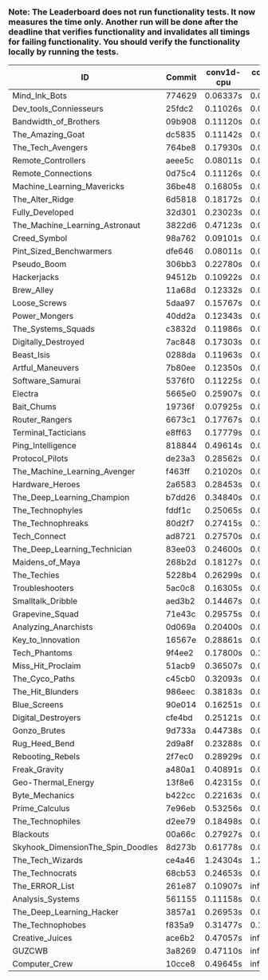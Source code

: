### Note: The Leaderboard does not run functionality tests. It now measures the time only. Another run will be done after the deadline that verifies functionality and invalidates all timings for failing functionality. You should verify the functionality locally by running the tests.

|ID|Commit|conv1d-cpu|conv1d-gpu|DWSPConv2D-gpu|gemm-gpu|avg|
|-|-|-|-|-|-|-|
|Mind_Ink_Bots|774629|0.06337s|0.06208s|2.86276s|1.80037s|1.19714s|
|Dev_tools_Conniesseurs|25fdc2|0.11026s|0.04511s|2.89289s|1.75822s|1.20162s|
|Bandwidth_of_Brothers|09b908|0.11120s|0.06571s|2.84171s|1.82027s|1.20972s|
|The_Amazing_Goat|dc5835|0.11142s|0.04492s|2.93723s|1.81887s|1.22811s|
|The_Tech_Avengers|764be8|0.17930s|0.05790s|2.92893s|1.78454s|1.23767s|
|Remote_Controllers|aeee5c|0.08011s|0.04557s|3.15518s|1.85451s|1.28384s|
|Remote_Connections|0d75c4|0.11126s|0.04568s|3.18163s|1.91529s|1.31346s|
|Machine_Learning_Mavericks|36be48|0.16805s|0.06926s|2.93641s|2.14718s|1.33023s|
|The_Alter_Ridge|6d5818|0.18172s|0.09812s|3.15218s|1.92172s|1.33844s|
|Fully_Developed|32d301|0.23023s|0.06249s|2.92885s|2.15034s|1.34298s|
|The_Machine_Learning_Astronaut|3822d6|0.47123s|0.07201s|2.92507s|1.94429s|1.35315s|
|Creed_Symbol|98a762|0.09101s|0.04636s|3.29622s|2.01418s|1.36194s|
|Pint_Sized_Benchwarmers|dfe646|0.08011s|0.05839s|3.28445s|2.05370s|1.36916s|
|Pseudo_Boom|306bb3|0.22780s|0.04554s|3.21910s|2.00118s|1.37340s|
|Hackerjacks|94512b|0.10922s|0.06234s|3.29967s|2.03961s|1.37771s|
|Brew_Alley|11a68d|0.12332s|0.04702s|3.29650s|2.06485s|1.38292s|
|Loose_Screws|5daa97|0.15767s|0.06533s|3.30873s|2.00480s|1.38413s|
|Power_Mongers|40dd2a|0.12343s|0.04703s|3.35018s|2.06691s|1.39689s|
|The_Systems_Squads|c3832d|0.11986s|0.04447s|3.35563s|2.07499s|1.39874s|
|Digitally_Destroyed|7ac848|0.17303s|0.06506s|3.29598s|2.07886s|1.40323s|
|Beast_Isis|0288da|0.11963s|0.09116s|3.35300s|2.05381s|1.40440s|
|Artful_Maneuvers|7b80ee|0.12350s|0.07443s|3.31829s|2.13141s|1.41191s|
|Software_Samurai|5376f0|0.11225s|0.04494s|2.96018s|2.57747s|1.42371s|
|Electra|5665e0|0.25907s|0.06631s|3.32009s|2.07662s|1.43052s|
|Bait_Chums|19736f|0.07925s|0.07130s|3.29534s|2.36568s|1.45289s|
|Router_Rangers|6673c1|0.17767s|0.07262s|3.40455s|2.18277s|1.45940s|
|Terminal_Tacticians|e8ff63|0.17779s|0.06900s|3.40984s|2.19584s|1.46312s|
|Ping_Intelligence|818844|0.49614s|0.05813s|3.29179s|2.07198s|1.47951s|
|Protocol_Pilots|de23a3|0.28562s|0.07303s|3.43120s|2.14795s|1.48445s|
|The_Machine_Learning_Avenger|f463ff|0.21020s|0.07448s|3.44050s|2.21968s|1.48622s|
|Hardware_Heroes|2a6583|0.28453s|0.07382s|3.40309s|2.19481s|1.48906s|
|The_Deep_Learning_Champion|b7dd26|0.34840s|0.07668s|3.41458s|2.18756s|1.50680s|
|The_Technophyles|fddf1c|0.25065s|0.04736s|3.56546s|2.19662s|1.51502s|
|The_Technophreaks|80d2f7|0.27415s|0.15876s|3.44679s|2.18651s|1.51655s|
|Tech_Connect|ad8721|0.27570s|0.07193s|3.41523s|2.33797s|1.52521s|
|The_Deep_Learning_Technician|83ee03|0.24600s|0.06416s|2.99432s|2.82343s|1.53198s|
|Maidens_of_Maya|268b2d|0.18127s|0.07673s|3.44864s|2.47913s|1.54644s|
|The_Techies|5228b4|0.26299s|0.07987s|3.41509s|2.46655s|1.55613s|
|Troubleshooters|5ac0c8|0.16305s|0.07128s|3.74508s|2.36563s|1.58626s|
|Smalltalk_Dribble|aed3b2|0.14467s|0.07615s|3.68967s|2.44656s|1.58926s|
|Grapevine_Squad|71e43c|0.29575s|0.07651s|3.69989s|2.32230s|1.59861s|
|Analyzing_Anarchists|0d069a|0.20400s|0.05811s|3.67021s|2.53709s|1.61735s|
|Key_to_Innovation|16567e|0.28861s|0.05659s|3.74971s|2.39549s|1.62260s|
|Tech_Phantoms|9f4ee2|0.17800s|0.10042s|3.70150s|2.51210s|1.62301s|
|Miss_Hit_Proclaim|51acb9|0.36507s|0.07912s|3.71200s|2.35765s|1.62846s|
|The_Cyco_Paths|c45cb0|0.32093s|0.08662s|3.71904s|2.39034s|1.62923s|
|The_Hit_Blunders|986eec|0.38183s|0.07145s|3.69309s|2.37716s|1.63088s|
|Blue_Screens|90e014|0.16251s|0.07789s|3.73209s|2.55310s|1.63140s|
|Digital_Destroyers|cfe4bd|0.25121s|0.07525s|3.68456s|2.51659s|1.63190s|
|Gonzo_Brutes|9d733a|0.44738s|0.05650s|3.66525s|2.37830s|1.63686s|
|Rug_Heed_Bend|2d9a8f|0.23288s|0.05503s|3.65938s|2.62773s|1.64375s|
|Rebooting_Rebels|2f7ec0|0.28929s|0.07618s|3.73241s|2.49511s|1.64825s|
|Freak_Gravity|a480a1|0.40891s|0.08713s|3.71814s|2.39733s|1.65288s|
|Geo-Thermal_Energy|13f8e6|0.42315s|0.08365s|3.72127s|2.41477s|1.66071s|
|Byte_Mechanics|b422cc|0.22163s|0.05643s|3.71513s|2.72712s|1.68008s|
|Prime_Calculus|7e96eb|0.53256s|0.09150s|3.69479s|2.40169s|1.68013s|
|The_Technophiles|d2ee79|0.18498s|0.05120s|3.39684s|3.18162s|1.70366s|
|Blackouts|00a66c|0.27927s|0.07861s|3.79172s|2.71970s|1.71732s|
|Skyhook_DimensionThe_Spin_Doodles|8d273b|0.61778s|0.07731s|3.71735s|2.86507s|1.81938s|
|The_Tech_Wizards|ce4a46|1.24304s|1.27544s|2.89841s|2.13969s|1.88915s|
|The_Technocrats|68cb53|0.24653s|0.09186s|3.51758s|6.04067s|2.47416s|
|The_ERROR_List|261e87|0.10907s|infs|3.29500s|2.08735s|infs|
|Analysis_Systems|561155|0.11158s|0.04447s|infs|infs|infs|
|The_Deep_Learning_Hacker|3857a1|0.26953s|0.07688s|infs|2.32700s|infs|
|The_Technophobes|f835a9|0.31477s|0.18198s|infs|1.82945s|infs|
|Creative_Juices|ace6b2|0.47057s|infs|infs|4.43388s|infs|
|GUZCWB|3a8269|0.47110s|infs|infs|4.49436s|infs|
|Computer_Crew|10cce8|0.49645s|infs|infs|4.71112s|infs|
